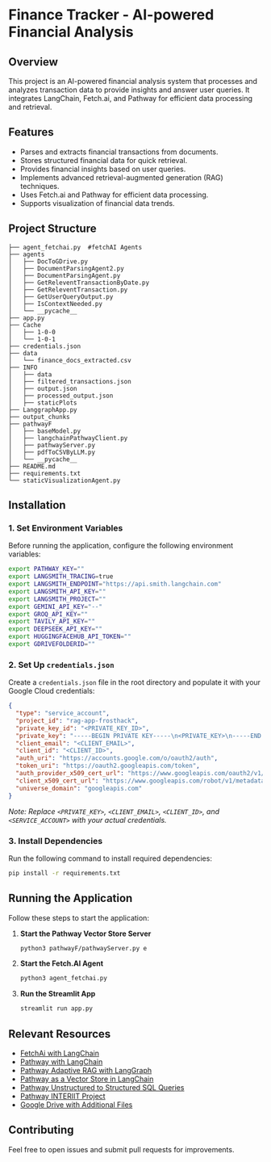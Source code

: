 # Finance Tracker - AI-powered Financial Analysis

## Overview
This project is an AI-powered financial analysis system that processes and analyzes transaction data to provide insights and answer user queries. It integrates LangChain, Fetch.ai, and Pathway for efficient data processing and retrieval.

## Features
- Parses and extracts financial transactions from documents.
- Stores structured financial data for quick retrieval.
- Provides financial insights based on user queries.
- Implements advanced retrieval-augmented generation (RAG) techniques.
- Uses Fetch.ai and Pathway for efficient data processing.
- Supports visualization of financial data trends.

## Project Structure
```
├── agent_fetchai.py  #fetchAI Agents
├── agents
│   ├── DocToGDrive.py
│   ├── DocumentParsingAgent2.py
│   ├── DocumentParsingAgent.py
│   ├── GetReleventTransactionByDate.py
│   ├── GetReleventTransaction.py
│   ├── GetUserQueryOutput.py
│   ├── IsContextNeeded.py
│   └── __pycache__
├── app.py  
├── Cache
│   ├── 1-0-0
│   └── 1-0-1
├── credentials.json
├── data
│   └── finance_docs_extracted.csv
├── INFO
│   ├── data
│   ├── filtered_transactions.json
│   ├── output.json
│   ├── processed_output.json
│   ├── staticPlots
├── LanggraphApp.py
├── output_chunks
├── pathwayF
│   ├── baseModel.py
│   ├── langchainPathwayClient.py
│   ├── pathwayServer.py
│   ├── pdfToCSVByLLM.py
│   └── __pycache__
├── README.md
├── requirements.txt
└── staticVisualizationAgent.py
```

## Installation

### 1. Set Environment Variables
Before running the application, configure the following environment variables:
```bash
export PATHWAY_KEY=""
export LANGSMITH_TRACING=true
export LANGSMITH_ENDPOINT="https://api.smith.langchain.com"
export LANGSMITH_API_KEY=""
export LANGSMITH_PROJECT=""
export GEMINI_API_KEY="--"
export GROQ_API_KEY=""
export TAVILY_API_KEY=""
export DEEPSEEK_API_KEY=""
export HUGGINGFACEHUB_API_TOKEN=""
export GDRIVEFOLDERID=""
```

### 2. Set Up `credentials.json`
Create a `credentials.json` file in the root directory and populate it with your Google Cloud credentials:
```json
{
  "type": "service_account",
  "project_id": "rag-app-frosthack",
  "private_key_id": "<PRIVATE_KEY_ID>",
  "private_key": "-----BEGIN PRIVATE KEY-----\n<PRIVATE_KEY>\n-----END PRIVATE KEY-----\n",
  "client_email": "<CLIENT_EMAIL>",
  "client_id": "<CLIENT_ID>",
  "auth_uri": "https://accounts.google.com/o/oauth2/auth",
  "token_uri": "https://oauth2.googleapis.com/token",
  "auth_provider_x509_cert_url": "https://www.googleapis.com/oauth2/v1/certs",
  "client_x509_cert_url": "https://www.googleapis.com/robot/v1/metadata/x509/<SERVICE_ACCOUNT>.iam.gserviceaccount.com",
  "universe_domain": "googleapis.com"
}
```
_Note: Replace `<PRIVATE_KEY>`, `<CLIENT_EMAIL>`, `<CLIENT_ID>`, and `<SERVICE_ACCOUNT>` with your actual credentials._

### 3. Install Dependencies
Run the following command to install required dependencies:
```bash
pip install -r requirements.txt
```

## Running the Application
Follow these steps to start the application:

1. **Start the Pathway Vector Store Server**
   ```bash
   python3 pathwayF/pathwayServer.py e
   ```

2. **Start the Fetch.AI Agent**
   ```bash
   python3 agent_fetchai.py
   ```

3. **Run the Streamlit App**
   ```bash
   streamlit run app.py
   ```


## Relevant Resources
- [FetchAi with LangChain](https://fetch.ai/docs/examples/rag/langchain-rag)
- [Pathway with LangChain](https://pathway.com/blog/langchain-integration)
- [Pathway Adaptive RAG with LangGraph](https://github.com/pathwaycom/llm-app/blob/main/cookbooks/self-rag-agents/pathway_langgraph_agentic_rag.ipynb)
- [Pathway as a Vector Store in LangChain](https://python.langchain.com/docs/integrations/vectorstores/pathway/)
- [Pathway Unstructured to Structured SQL Queries](https://github.com/pathwaycom/llm-app/tree/main/examples/pipelines/unstructured_to_sql_on_the_fly)
- [Pathway INTERIIT Project](https://github.com/Stormbreakerr20/Pathway_InterIIT_13.0/tree/master/code/Rag_application)
- [Google Drive with Additional Files](https://drive.google.com/drive/folders/14cPcPF19g3LPGojMTRhoNCFTAx8sTV0a)

## Contributing
Feel free to open issues and submit pull requests for improvements.
